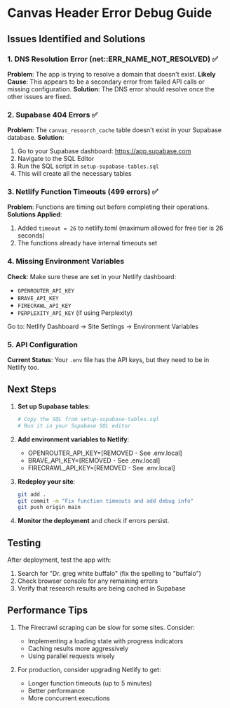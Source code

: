 # Canvas Header Error Debug Guide

## Issues Identified and Solutions

### 1. DNS Resolution Error (net::ERR_NAME_NOT_RESOLVED) ✅
**Problem**: The app is trying to resolve a domain that doesn't exist.
**Likely Cause**: This appears to be a secondary error from failed API calls or missing configuration.
**Solution**: The DNS error should resolve once the other issues are fixed.

### 2. Supabase 404 Errors ✅
**Problem**: The `canvas_research_cache` table doesn't exist in your Supabase database.
**Solution**: 
1. Go to your Supabase dashboard: https://app.supabase.com
2. Navigate to the SQL Editor
3. Run the SQL script in `setup-supabase-tables.sql`
4. This will create all the necessary tables

### 3. Netlify Function Timeouts (499 errors) ✅
**Problem**: Functions are timing out before completing their operations.
**Solutions Applied**:
1. Added `timeout = 26` to netlify.toml (maximum allowed for free tier is 26 seconds)
2. The functions already have internal timeouts set

### 4. Missing Environment Variables
**Check**: Make sure these are set in your Netlify dashboard:
- `OPENROUTER_API_KEY`
- `BRAVE_API_KEY`
- `FIRECRAWL_API_KEY`
- `PERPLEXITY_API_KEY` (if using Perplexity)

Go to: Netlify Dashboard → Site Settings → Environment Variables

### 5. API Configuration
**Current Status**: Your `.env` file has the API keys, but they need to be in Netlify too.

## Next Steps

1. **Set up Supabase tables**:
   ```bash
   # Copy the SQL from setup-supabase-tables.sql
   # Run it in your Supabase SQL editor
   ```

2. **Add environment variables to Netlify**:
   - OPENROUTER_API_KEY=[REMOVED - See .env.local]
   - BRAVE_API_KEY=[REMOVED - See .env.local]
   - FIRECRAWL_API_KEY=[REMOVED - See .env.local]

3. **Redeploy your site**:
   ```bash
   git add .
   git commit -m "Fix function timeouts and add debug info"
   git push origin main
   ```

4. **Monitor the deployment** and check if errors persist.

## Testing

After deployment, test the app with:
1. Search for "Dr. greg white buffalo" (fix the spelling to "buffalo")
2. Check browser console for any remaining errors
3. Verify that research results are being cached in Supabase

## Performance Tips

1. The Firecrawl scraping can be slow for some sites. Consider:
   - Implementing a loading state with progress indicators
   - Caching results more aggressively
   - Using parallel requests wisely

2. For production, consider upgrading Netlify to get:
   - Longer function timeouts (up to 5 minutes)
   - Better performance
   - More concurrent executions